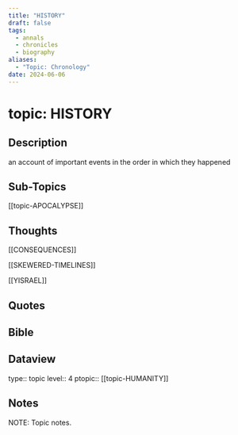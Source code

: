 ```yaml
---
title: "HISTORY"
draft: false
tags:
  - annals
  - chronicles
  - biography
aliases:
  - "Topic: Chronology"
date: 2024-06-06
---
```

# topic: HISTORY
## Description
an account of important events in the order in which they happened

## Sub-Topics
[[topic-APOCALYPSE]]

## Thoughts
[[CONSEQUENCES]]

[[SKEWERED-TIMELINES]]

[[YISRAEL]]

## Quotes

## Bible

## Dataview
type:: topic
level:: 4
ptopic:: [[topic-HUMANITY]]

## Notes
NOTE: Topic notes.